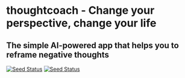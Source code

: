 # thoughtcoach - Change your perspective, change your life
## The simple AI-powered app that helps you to reframe negative thoughts

[![Seed Status](https://api.seed.run/mtharrison/thoughtcoach/stages/prd/build_badge)](https://console.seed.run/mtharrison/thoughtcoach)
[![Seed Status](https://api.seed.run/mtharrison/thoughtcoach/stages/dev/build_badge)](https://console.seed.run/mtharrison/thoughtcoach)

